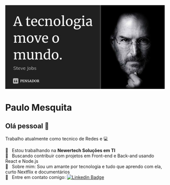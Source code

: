 <img width="auto" src="https://raw.githubusercontent.com/paulo-mesquita/paulo-mesquita/master/steve_jobs_a_tecnologia_move_o_mundo_lenlnjd.jpg">


# Paulo Mesquita

## Olá pessoal 👋
Trabalho atualmente como tecnico de Redes e  :computer:

 :rocket:  &nbsp; Estou trabalhando na **Newertech Soluções em TI**
 <br/> :purple_heart: &nbsp; Buscando contribuir com projetos em Front-end e Back-and usando React e Node.js 
 <br/> 💬  &nbsp; Sobre mim: Sou um amante por tecnologia e tudo que aprendo com ela, curto Nextflix e documentários
 <br/> :email: &nbsp; Entre em contato comigo: [![Linkedin Badge](https://img.shields.io/badge/-PauloMesquita-blue?style=flat-square&logo=Linkedin&logoColor=white&link=https://www.linkedin.com/in/paulo-jc-mesquita/)](https://www.linkedin.com/in/paulo-jc-mesquita/)
